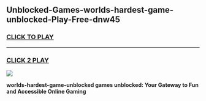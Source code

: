 
## Unblocked-Games-worlds-hardest-game-unblocked-Play-Free-dnw45
<h3>
<a href="https://premium76.site?title=worlds-hardest-game-unblocked&ref=10A">CLICK TO PLAY</a></h3>
<hr>

<h3>
<a href="https://premium76.site?title=worlds-hardest-game-unblocked&ref=10A">CLICK 2 PLAY</a>
  
</h3>

<a href="https://premium76.site?title=worlds-hardest-game-unblocked&ref=10A"><img src="https://clearcache.store/games.png"></a>


**worlds-hardest-game-unblocked games unblocked: Your Gateway to Fun and Accessible Online Gaming**
